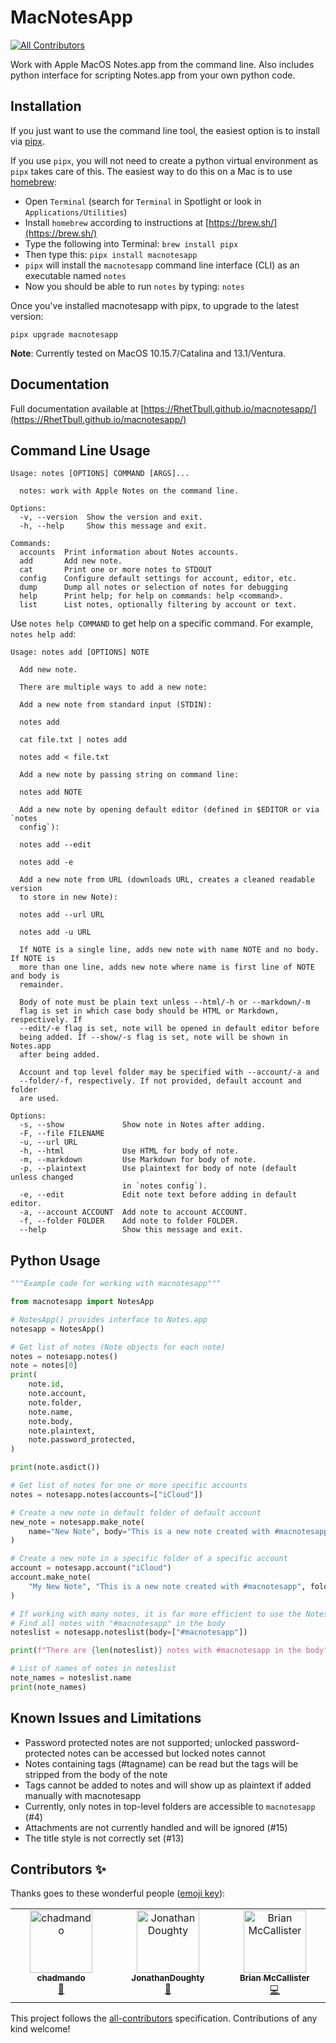 # MacNotesApp
<!-- ALL-CONTRIBUTORS-BADGE:START - Do not remove or modify this section -->
[![All Contributors](https://img.shields.io/badge/all_contributors-3-orange.svg?style=flat-square)](#contributors-)
<!-- ALL-CONTRIBUTORS-BADGE:END -->

Work with Apple MacOS Notes.app from the command line. Also includes python interface for scripting Notes.app from your own python code.

## Installation

If you just want to use the command line tool, the easiest option is to install via [pipx](https://pypa.github.io/pipx/).

If you use `pipx`, you will not need to create a python virtual environment as `pipx` takes care of this. The easiest way to do this on a Mac is to use [homebrew](https://brew.sh/):

* Open `Terminal` (search for `Terminal` in Spotlight or look in `Applications/Utilities`)
* Install `homebrew` according to instructions at [https://brew.sh/](https://brew.sh/)
* Type the following into Terminal: `brew install pipx`
* Then type this: `pipx install macnotesapp`
* `pipx` will install the `macnotesapp` command line interface (CLI) as an executable named `notes`
* Now you should be able to run `notes` by typing: `notes`

Once you've installed macnotesapp with pipx, to upgrade to the latest version:

    pipx upgrade macnotesapp

**Note**: Currently tested on MacOS 10.15.7/Catalina and 13.1/Ventura.

## Documentation

Full documentation available at [https://RhetTbull.github.io/macnotesapp/](https://RhetTbull.github.io/macnotesapp/)

## Command Line Usage

<!-- [[[cog
import cog
from macnotesapp.cli import cli_main
from click.testing import CliRunner
runner = CliRunner()
result = runner.invoke(cli_main, ["--help"])
help = result.output.replace("Usage: cli-main", "Usage: notes")
cog.out(
    "```\n{}\n```".format(help)
)
]]] -->
```
Usage: notes [OPTIONS] COMMAND [ARGS]...

  notes: work with Apple Notes on the command line.

Options:
  -v, --version  Show the version and exit.
  -h, --help     Show this message and exit.

Commands:
  accounts  Print information about Notes accounts.
  add       Add new note.
  cat       Print one or more notes to STDOUT
  config    Configure default settings for account, editor, etc.
  dump      Dump all notes or selection of notes for debugging
  help      Print help; for help on commands: help <command>.
  list      List notes, optionally filtering by account or text.

```
<!-- [[[end]]] -->

Use `notes help COMMAND` to get help on a specific command. For example, `notes help add`:

<!-- [[[cog
import cog
from macnotesapp.cli import cli_main
from click.testing import CliRunner
runner = CliRunner()
result = runner.invoke(cli_main, ["help", "add", "--no-markup"])
help = result.output.replace("Usage: cli-main", "Usage: notes")
cog.out(
    "```\n{}\n```".format(help)
)
]]] -->
```
Usage: notes add [OPTIONS] NOTE

  Add new note.

  There are multiple ways to add a new note:

  Add a new note from standard input (STDIN):

  notes add

  cat file.txt | notes add

  notes add < file.txt

  Add a new note by passing string on command line:

  notes add NOTE

  Add a new note by opening default editor (defined in $EDITOR or via `notes
  config`):

  notes add --edit

  notes add -e

  Add a new note from URL (downloads URL, creates a cleaned readable version
  to store in new Note):

  notes add --url URL

  notes add -u URL

  If NOTE is a single line, adds new note with name NOTE and no body. If NOTE is
  more than one line, adds new note where name is first line of NOTE and body is
  remainder.

  Body of note must be plain text unless --html/-h or --markdown/-m
  flag is set in which case body should be HTML or Markdown, respectively. If
  --edit/-e flag is set, note will be opened in default editor before
  being added. If --show/-s flag is set, note will be shown in Notes.app
  after being added.

  Account and top level folder may be specified with --account/-a and
  --folder/-f, respectively. If not provided, default account and folder
  are used.

Options:
  -s, --show             Show note in Notes after adding.
  -F, --file FILENAME
  -u, --url URL
  -h, --html             Use HTML for body of note.
  -m, --markdown         Use Markdown for body of note.
  -p, --plaintext        Use plaintext for body of note (default unless changed
                         in `notes config`).
  -e, --edit             Edit note text before adding in default editor.
  -a, --account ACCOUNT  Add note to account ACCOUNT.
  -f, --folder FOLDER    Add note to folder FOLDER.
  --help                 Show this message and exit.

```
<!-- [[[end]]] -->

## Python Usage

<!-- [[[cog
import cog
with open("examples/example.py") as f:
    example = f.read()
cog.out(
    "```python\n{}\n```".format(example)
)
]]] -->
```python
"""Example code for working with macnotesapp"""

from macnotesapp import NotesApp

# NotesApp() provides interface to Notes.app
notesapp = NotesApp()

# Get list of notes (Note objects for each note)
notes = notesapp.notes()
note = notes[0]
print(
    note.id,
    note.account,
    note.folder,
    note.name,
    note.body,
    note.plaintext,
    note.password_protected,
)

print(note.asdict())

# Get list of notes for one or more specific accounts
notes = notesapp.notes(accounts=["iCloud"])

# Create a new note in default folder of default account
new_note = notesapp.make_note(
    name="New Note", body="This is a new note created with #macnotesapp"
)

# Create a new note in a specific folder of a specific account
account = notesapp.account("iCloud")
account.make_note(
    "My New Note", "This is a new note created with #macnotesapp", folder="Notes"
)

# If working with many notes, it is far more efficient to use the NotesList object
# Find all notes with "#macnotesapp" in the body
noteslist = notesapp.noteslist(body=["#macnotesapp"])

print(f"There are {len(noteslist)} notes with #macnotesapp in the body")

# List of names of notes in noteslist
note_names = noteslist.name
print(note_names)

```
<!-- [[[end]]] -->

## Known Issues and Limitations

* Password protected notes are not supported; unlocked password-protected notes can be accessed but locked notes cannot
* Notes containing tags (#tagname) can be read but the tags will be stripped from the body of the note
* Tags cannot be added to notes and will show up as plaintext if added manually with macnotesapp
* Currently, only notes in top-level folders are accessible to `macnotesapp` (#4)
* Attachments are not currently handled and will be ignored (#15)
* The title style is not correctly set (#13)

## Contributors ✨

Thanks goes to these wonderful people ([emoji key](https://allcontributors.org/docs/en/emoji-key)):

<!-- ALL-CONTRIBUTORS-LIST:START - Do not remove or modify this section -->
<!-- prettier-ignore-start -->
<!-- markdownlint-disable -->
<table>
  <tbody>
    <tr>
      <td align="center" valign="top" width="14.28%"><a href="https://github.com/chadmando"><img src="https://avatars.githubusercontent.com/u/20407042?v=4?s=100" width="100px;" alt="chadmando"/><br /><sub><b>chadmando</b></sub></a><br /><a href="#userTesting-chadmando" title="User Testing">📓</a></td>
      <td align="center" valign="top" width="14.28%"><a href="https://github.com/JonathanDoughty"><img src="https://avatars.githubusercontent.com/u/1918593?v=4?s=100" width="100px;" alt="JonathanDoughty"/><br /><sub><b>JonathanDoughty</b></sub></a><br /><a href="https://github.com/RhetTbull/macnotesapp/issues?q=author%3AJonathanDoughty" title="Bug reports">🐛</a></td>
      <td align="center" valign="top" width="14.28%"><a href="https://skife.org/"><img src="https://avatars.githubusercontent.com/u/1291?v=4?s=100" width="100px;" alt="Brian McCallister"/><br /><sub><b>Brian McCallister</b></sub></a><br /><a href="https://github.com/RhetTbull/macnotesapp/commits?author=brianm" title="Code">💻</a></td>
    </tr>
  </tbody>
</table>

<!-- markdownlint-restore -->
<!-- prettier-ignore-end -->

<!-- ALL-CONTRIBUTORS-LIST:END -->

This project follows the [all-contributors](https://github.com/all-contributors/all-contributors) specification. Contributions of any kind welcome!